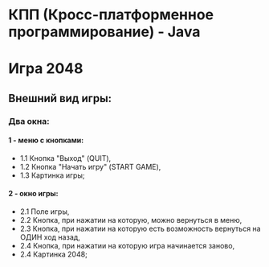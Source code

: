 # КПП (Кросс-платформенное программирование) - Java
# Игра 2048
## Внешний вид игры:
###  Два окна: 
#### 1 - меню с кнопками:
  * 1.1 Кнопка "Выход" (QUIT),
  * 1.2 Кнопка "Начать игру" (START GAME),
  * 1.3 Картинка игры;
#### 2 - окно игры:
  * 2.1 Поле игры,
  * 2.2 Кнопка, при нажатии на которую, можно вернуться в меню,
  * 2.3 Кнопка, при нажатии на которую есть возможность вернуться на ОДИН ход назад,
  * 2.4 Кнопка, при нажатии на которую игра начинается заново,
  * 2.4 Картинка 2048;

